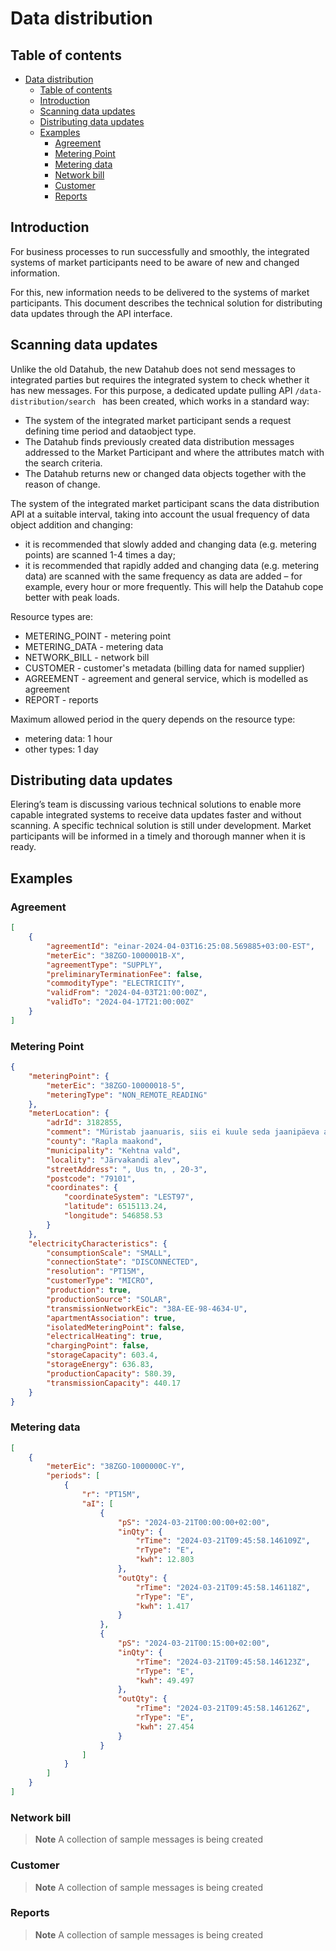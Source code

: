 ﻿# Data distribution

## Table of contents

<!-- TOC -->
* [Data distribution](#data-distribution)
  * [Table of contents](#table-of-contents)
  * [Introduction](#introduction)
  * [Scanning data updates](#scanning-data-updates)
  * [Distributing data updates](#distributing-data-updates)
  * [Examples](#examples)
    * [Agreement](#agreement)
    * [Metering Point](#metering-point)
    * [Metering data](#metering-data)
    * [Network bill](#network-bill)
    * [Customer](#customer)
    * [Reports](#reports)
<!-- TOC -->

## Introduction

For business processes to run successfully and smoothly, the integrated systems of market participants need to be aware of new and changed information.

For this, new information needs to be delivered to the systems of market participants. This document describes the technical solution for distributing data updates through the API interface.

## Scanning data updates

Unlike the old Datahub, the new Datahub does not send messages to integrated parties but requires the integrated system to check whether it has new messages. For this purpose, a dedicated update
pulling API `/data-distribution/search ` has been created, which works in a standard way:

- The system of the integrated market participant sends a request defining time period and dataobject type.
- The Datahub finds previously created data distribution messages addressed to the Market Participant and where the attributes match with the search criteria.
- The Datahub returns new or changed data objects together with the reason of change.

The system of the integrated market participant scans the data distribution API at a suitable interval, taking into account the usual frequency of data object addition and changing:

- it is recommended that slowly added and changing data (e.g. metering points) are scanned 1-4 times a day;
- it is recommended that rapidly added and changing data (e.g. metering data) are scanned with the same frequency as data are added – for example, every hour or more frequently. This will help the
  Datahub cope better with peak loads.

Resource types are:

- METERING_POINT - metering point
- METERING_DATA - metering data
- NETWORK_BILL - network bill
- CUSTOMER - customer's metadata (billing data for named supplier)
- AGREEMENT - agreement and general service, which is modelled as agreement
- REPORT - reports

Maximum allowed period in the query depends on the resource type:

- metering data: 1 hour
- other types: 1 day

## Distributing data updates

Elering’s team is discussing various technical solutions to enable more capable integrated systems to receive data updates faster and without scanning. A specific technical solution is still under
development. Market participants will be informed in a timely and thorough manner when it is ready.

## Examples

### Agreement

```json
[
    {
        "agreementId": "einar-2024-04-03T16:25:08.569885+03:00-EST",
        "meterEic": "38ZGO-1000001B-X",
        "agreementType": "SUPPLY",
        "preliminaryTerminationFee": false,
        "commodityType": "ELECTRICITY",
        "validFrom": "2024-04-03T21:00:00Z",
        "validTo": "2024-04-17T21:00:00Z"
    }
]
```

### Metering Point

```json
{
    "meteringPoint": {
        "meterEic": "38ZGO-10000018-5",
        "meteringType": "NON_REMOTE_READING"
    },
    "meterLocation": {
        "adrId": 3182855,
        "comment": "Müristab jaanuaris, siis ei kuule seda jaanipäeva aegu.",
        "county": "Rapla maakond",
        "municipality": "Kehtna vald",
        "locality": "Järvakandi alev",
        "streetAddress": ", Uus tn, , 20-3",
        "postcode": "79101",
        "coordinates": {
            "coordinateSystem": "LEST97",
            "latitude": 6515113.24,
            "longitude": 546858.53
        }
    },
    "electricityCharacteristics": {
        "consumptionScale": "SMALL",
        "connectionState": "DISCONNECTED",
        "resolution": "PT15M",
        "customerType": "MICRO",
        "production": true,
        "productionSource": "SOLAR",
        "transmissionNetworkEic": "38A-EE-98-4634-U",
        "apartmentAssociation": true,
        "isolatedMeteringPoint": false,
        "electricalHeating": true,
        "chargingPoint": false,
        "storageCapacity": 603.4,
        "storageEnergy": 636.83,
        "productionCapacity": 580.39,
        "transmissionCapacity": 440.17
    }
}
```

### Metering data

```json
[
    {
        "meterEic": "38ZGO-1000000C-Y",
        "periods": [
            {
                "r": "PT15M",
                "aI": [
                    {
                        "pS": "2024-03-21T00:00:00+02:00",
                        "inQty": {
                            "rTime": "2024-03-21T09:45:58.146109Z",
                            "rType": "E",
                            "kwh": 12.803
                        },
                        "outQty": {
                            "rTime": "2024-03-21T09:45:58.146118Z",
                            "rType": "E",
                            "kwh": 1.417
                        }
                    },
                    {
                        "pS": "2024-03-21T00:15:00+02:00",
                        "inQty": {
                            "rTime": "2024-03-21T09:45:58.146123Z",
                            "rType": "E",
                            "kwh": 49.497
                        },
                        "outQty": {
                            "rTime": "2024-03-21T09:45:58.146126Z",
                            "rType": "E",
                            "kwh": 27.454
                        }
                    }
                ]
            }
        ]
    }
]
```

### Network bill

> **Note**
> A collection of sample messages is being created

### Customer

> **Note**
> A collection of sample messages is being created

### Reports

> **Note**
> A collection of sample messages is being created

